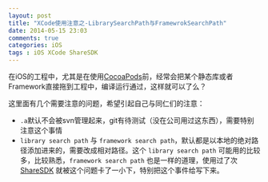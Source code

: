 ```yaml
---
layout: post
title: "XCode使用注意之-LibrarySearchPath与FramewrokSearchPath"
date: 2014-05-15 23:03
comments: true
categories: iOS
tags : iOS XCode ShareSDK
---
```


在iOS的工程中，尤其是在使用[CocoaPods](http://cocoapods.org/)前，经常会把某个静态库或者Framework直接拖到工程中，编译运行通过，这样就可以了么？

这里面有几个需要注意的问题，希望引起自己与同仁们的注意：

*	`.a`默认不会被svn管理起来，git有待测试（没在公司用过这东西），需要特别注意这个事情
*	`library search path` 与 `framework search path`，默认都是以本地的绝对路径添加进来的，需要改成相对路径。这个 `library search path` 可能用的比较多，比较熟悉，`framework search path` 也是一样的道理，使用过了次 [ShareSDK](http://sharesdk.cn) 就被这个问题卡了一小下，特别把这个事件给写下来。